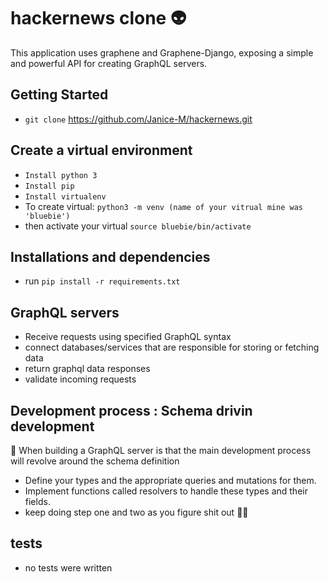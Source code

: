 # hackernews clone :alien:

 This application uses graphene and Graphene-Django, exposing a simple and powerful API for creating GraphQL servers. 
 
 ## Getting Started 

 * `git clone` https://github.com/Janice-M/hackernews.git

 ## Create a virtual environment 
 * `Install python 3`
 * `Install pip`
 * `Install virtualenv`
 * To create virtual: `python3 -m venv (name of your vitrual mine was 'bluebie')`
 * then activate your virtual `source bluebie/bin/activate`

 ## Installations and dependencies 

 * run `pip install -r requirements.txt`


 ## GraphQL servers 
 * Receive requests using specified GraphQL syntax
 * connect databases/services that are responsible for storing or fetching data
 * return graphql data responses
 * validate incoming requests


## Development process : Schema drivin development 

   :dizzy: When building a GraphQL server is that the main development process will revolve around the schema definition

* Define your types and the appropriate queries and mutations for them.
* Implement functions called resolvers to handle these types and their fields.
* keep doing step one and two as you figure shit out :woman_mechanic:

## tests 

* no tests were written
